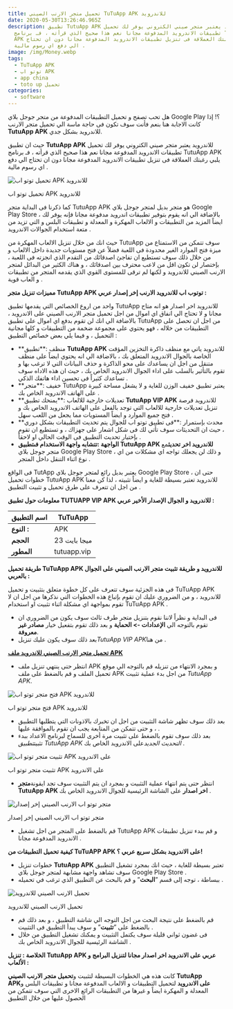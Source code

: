 ```yaml
---
title: تحميل متجر الارنب الصيني TuTuApp APK للاندرويد
date: 2020-05-30T13:26:46.965Z
description: تطبيق TutuApp APK للاندرويد يعتبر متجر صيني الكتروني يوفر لك تحميل
  تطبيقات الاندرويد المدفوعة مجانا نعم هذا صحيح الذي قرأته ، فـ برنامج TutuApp
  APK يلبي رغبتك العملاقة فى تنزيل تطبيقات الاندرويد المدفوعة مجانا دون ان تحتاج
  الي دفع اي رسوم مالية .
image: /img/Money.webp
tags:
  - TuTuApp APK
  - توتو اب APK
  - app china
  - toto up تحميل
categories:
  - software
---
```

<!--StartFragment-->

هل تحب تصفح و تحميل التطبيقات المدفوعة من متجر جوجل بلاي Google Play ؟! إذا كانت الاجابة هنا بنعم فأنت سوف تكون فى حاجة ماسة الي تحميل متجر الارنب **TutuApp APK** للاندرويد بشكل جدي.

حيث ان تطبيق **TutuApp APK** للاندرويد يعتبر متجر صيني الكتروني يوفر لك تحميل تطبيقات الاندرويد المدفوعة مجانا نعم هذا صحيح الذي قرأته ، فـ برنامج TutuApp APK يلبي رغبتك العملاقة فى تنزيل تطبيقات الاندرويد المدفوعة مجانا دون ان تحتاج الي دفع اي رسوم مالية .

![تحميل توتو اب APK للاندرويد](https://tutuapp-ar.com/wp-content/uploads/2019/08/%D8%B5%D9%88%D8%B1%D8%A9-%D8%B1%D9%82%D9%85-1-1-300x234.png)

تحميل توتو اب APK للاندرويد

كما ذكرنا فى البداية متجر TutuApp APK هو متجر بديل لمتجر جوجل بلاي Google Play Store ، بالاضافة الي انه يقوم بتوفير تطبيقات اندرويد مدفوعة مجانا فإنه يوفر لك ايضاً المزيد من التطبيقات و الالعاب المهكرة و المعدلة و تطبيقات البلس و التي تزيد من متعة استخدام الجوالات الاندرويد .

حيث انك من خلال تنزيل الالعاب المهكرة من TutuApp سوف تتمكن من الاستمتاع من ميزة فتح الموارد الغير محدودة فى اللعبة فضلاً عن فتح مستويات جديدة داخل الالعاب و من خلال ذلك سوف تستطيع ان تفاجئ اصدقائك من التقدم الذي انجزته فى اللعبة ، بإختصار لن تكون اقل من لاعب محترف بين اصدقائك ، و هناك الكثير من البدائل لمتجر الارنب الصيني للاندرويد و لكنها لم ترقى للمستوى القوي الذي يقدمه المتجر من تطبيقات و العاب قوية .

**مميزات تنزيل متجر TutuApp APK توتوب اب للاندرويد الارنب إخر إصدار عربي :**

واحد من اروع الخصائص التي يقدمها تطبيق TutuApp للاندرويد اخر اصدار هو انه متاح مجانا و لا تحتاج الي انفاق اي اموال من اجل تحميل متجر الارنب الصيني على الاندرويد ، بالاضافة الي انك لن تقوم بدفع اي اموال على تطبيق TutuApp من اجل ان تحصل على التطبيقات من خلاله ، فهو يحتوي على مجموعة ضخمة من التطبيقات و كلها مجانية التحميل ، و فيما يلي بعض خصائص التطبيق :

* **منظف :**تطبيق **TutuApp APK** للاندرويد ياتي مع منظف ذاكرة التخزين المؤقت الخاصة بالجوال الاندرويد المتعلق بك ، بالاضافة الي انه يحتوي ايضاً على منظف متنقل من اجل ان يساعدك على محو الذاكرة و حذف البيانات التي لا ترغب بها و تقوم بالتأثير بالسلب على اداء الجوال الاندرويد الخاص بك ، حيث ان هذه الاداه سوف تساعدك كثيراً فى تحسين اداء هاتفك الذكي .
* **خفيف :**متجر TutuApp يعتبر تطبيق خفيف الوزن للغاية و لا يشغل مساحة كبيرة على الهاتف الاندرويد الخاص بك .
* **تعديلات خارجية للالعاب :**يمنحك تطبيق **TutuApp VIP APK** للاندرويد فرصة تنزيل تعديلات خارجية للالعاب التي توجد بالفعل على الهاتف الاندرويد الخاص بك و فتح جميع الموارد و ايضاً المستويات مما يجعل من اللعب سهل .
* **محدث بإستمرار :**فى تطبيق توتو اب للجوال يتم تحديث التطبيقات بشكل دوري ، حيث ان التحديثات سوف تأتي لك فى شكل اشعار على جهزاك ، و تستطيع ان تقوم بإختيار تحديث التطبيق فى الوقت الحالي او لاحقاً .
* **الواجهة :**تتشابه واجهة الاستخدام فى**تطبيق TutuApp APK للاندرويد اخر تحديث**مع متجر جوجل بلاي Google Play Store ، و ذلك لن يجعلك تواجه اي مشكلات من اي نوع اثناء التنقل داخل المتجر .

فى الواقع TutApp يعتبر بديل رائع لمتجر جوجل بلاي Google Play Store ، حتى ان خطوات تحميل TutuApp APK للاندرويد تعتبر بسيطة للغاية و ايضاً تثبيته ، لذا كن معنا من اجل ان تتعرف على طرق تحميل و تثبيت التطبيق .

**معلومات حول تطبيق TUTUAPP VIP APK للاندرويد و الجوال الإصدار الأخير عربي :**

| **اسم التطبيق** | TuTuApp      |
| --------------- | ------------ |
| **النوع :**     | APK          |
| **الحجم**       | 23 ميجا بايت |
| **المطور**      | tutuapp.vip  |

**طريقة تحميل TuTuApp APK للاندرويد و طريقة تثبيت متجر الارنب الصيني على الجوال بالعربي :**

فى هذه الجزئية سوف تتعرف على كل خطوة متعلق بتثبيت و تحميل TuTuApp APK للاندرويد ، و من الضروري عليك ان تقوم بإتباع هذه الخطوات التي نذكرها من اجل ان لا تقوم بمواجهة اي مشكلة اثناء تثبيت او استخدام TuTuApp APK .

* فى البداية و نظراً لاننا نقوم بتنزيل متجر طرف ثالث سوف يكون من الضروري ان تقوم بالتوجه الي **الإعدادات -> الحماية** و بعد ذلك تقوم بتفعيل خيار **مصادر غير معروفة**.
* بعد ذلك سوف يكون عليك تنزيل*TutuApp VIP APK*من هنا .

**[تحميل متجر الارنب الصيني للاندرويد ملف APK](https://tutuapp-ar.com/download)**

* انتظر حتى ينتهي تنزيل ملف APK و بمجرد الانتهاء من تنزيله قم بالتوجه الي موقع تحميل الملف و قم بالضغط على ملف APK من اجل بدء عملية تثبيت *TutuApp APK*.

![فتح متجر توتو اب APK للاندرويد](https://tutuapp-ar.com/wp-content/uploads/2019/08/%D8%B5%D9%88%D8%B1%D8%A9-%D8%B1%D9%82%D9%85-2-1-160x300.jpg)

فتح متجر توتو اب APK للاندرويد

* بعد ذلك سوف تظهر شاشة التثبيت من اجل ان تخبرك بالاذونات التي يتطلبها التطبيق ، و حتى تتمكن من المتابعة يجب ان تقوم بالموافقة عليها .
* بعد ذلك سوف تقوم بالضغط على تثبيت مرة أخرى للسماح لبرنامج الاعداد ببدء تثبيت*تطبيق TutuApp APK التحديث الجديد*على الاندرويد الخاص بك .

![تثبيت متجر توتو اب APK على الاندرويد](https://tutuapp-ar.com/wp-content/uploads/2019/08/%D8%B5%D9%88%D8%B1%D8%A9-%D8%B1%D9%82%D9%85-3-1-158x300.jpg)

تثبيت متجر توتو اب APK على الاندرويد

* انتظر حتى يتم انتهاء عملية التثبيت و بمجرد ان يتم التثبيت سوف تجد ايقونة**متجر TutuApp APK اخر اصدار** على الشاشة الرئيسية للجوال الاندرويد الخاص بك .

![متجر توتو اب الارنب الصيني إخر إصدار](https://tutuapp-ar.com/wp-content/uploads/2019/08/%D8%B5%D9%88%D8%B1%D8%A9-%D8%B1%D9%82%D9%85-4-1-159x300.jpg)

متجر توتو اب الارنب الصيني إخر إصدار

* قم بالضغط على المتجر من اجل تشغيل TutuApp APK و قم ببدء تنزيل تطبيقات الاندرويد المدفوعة مجانا .

**كيفية تحميل التطبيقات من TuTuAPP APK على الاندرويد بشكل سريع عربي ؟!**

* خطوات تنزيل **TutuApp APK** تعتبر بسيطة للغاية ، حيث انك بمجرد تشغيل التطبيق سوف تشاهد واجهة مشابهة لمتجر جوجل بلاي Google Play Store .
* ببساطة ، توجه إلى قسم ”**البحث**” و قم بالبحث عن التطبيق الذي ترغب في تحميله .

![تحميل الارنب الصيني للاندرويد](https://tutuapp-ar.com/wp-content/uploads/2019/08/%D8%B5%D9%88%D8%B1%D8%A9-%D8%B1%D9%82%D9%85-5-1-158x300.jpg)

تحميل الارنب الصيني للاندرويد

* قم بالضغط على نتيجة البحث من اجل التوجه الي شاشة التطبيق ، و بعد ذلك قم بالضغط على ”**تثبيت**” و سوف يبدأ التطبيق فى التثبيت .
* فى غضون ثواني قليلة سوف يكتمل التثبيت و يمكنك تشغيل التطبيق من خلال الشاشة الرئيسية للجوال الاندرويد الخاص بك .



**الخلاصة : تنزيل TutuApp APK عربي على الاندرويد اخر اصدار مجانا لتنزيل البرامج و الألعاب :**

كانت هذه هي الخطوات البسيطة لتثبيت و**تحميل متجر الارنب الصيني TutuApp APKعلى الاندرويد** لتحميل التطبيقات و الالعاب المدفوعة مجانا و تطبيقات البلس و المعدلة و المهكرة ايضاً و غيرها من التطبيقات الرائع الاخرى التي سوف تتمكن من الحصول عليها من خلال التطبيق

<!--EndFragment-->
